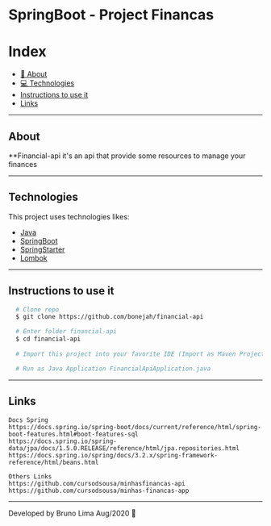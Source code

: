 # SpringBoot - Project Financas


# Index
  - [📝 About](#about)
  - [💻 Technologies](#technologies)
  - [Instructions to use it](#instructions-to-use-it)
  - [Links](#links)

---

## About
**Financial-api it's an api that provide some resources to manage your finances

---

## Technologies
This project uses technologies likes: 

- [Java](https://www.java.com/en/)
- [SpringBoot](https://spring.io/projects/spring-boot)
- [SpringStarter](https://start.spring.io/)
- [Lombok](https://projectlombok.org/)

---

## Instructions to use it

```bash
  # Clone repo
  $ git clone https://github.com/bonejah/financial-api

  # Enter folder financial-api
  $ cd financial-api
  
  # Import this project into your favorite IDE (Import as Maven Project)

  # Run as Java Application FinancialApiApplication.java
```
---

## Links
```
Docs Spring
https://docs.spring.io/spring-boot/docs/current/reference/html/spring-boot-features.html#boot-features-sql
https://docs.spring.io/spring-data/jpa/docs/1.5.0.RELEASE/reference/html/jpa.repositories.html
https://docs.spring.io/spring/docs/3.2.x/spring-framework-reference/html/beans.html

Others Links
https://github.com/cursodsousa/minhasfinancas-api
https://github.com/cursodsousa/minhas-financas-app
```
---
Developed by Bruno Lima Aug/2020 🦧
